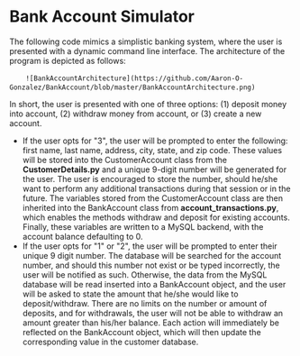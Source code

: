 # Bank Account Simulator

The following code mimics a simplistic banking system, where the user is presented with a dynamic command line interface. The architecture of the program is depicted as follows:



        ![BankAccountArchitecture](https://github.com/Aaron-O-Gonzalez/BankAccount/blob/master/BankAccountArchitecture.png)



In short, the user is presented with one of three options: (1) deposit money into account, (2) withdraw money from account, or (3) create a new account.  

* If the user opts for "3", the user will be prompted to enter the following: first name, last name, address, city, state, and zip code. These values will be stored into the CustomerAccount class from the **CustomerDetails.py** and a unique 9-digit number will be generated for the user. The user is encouraged to store the number, should he/she want to perform any additional transactions during that session or in the future. The variables stored from the CustomerAccount class are then inherited into the BankAccount class from **account_transactions.py**, which enables the methods withdraw and deposit for existing accounts. Finally, these variables are written to a MySQL backend, with the account balance defaulting to 0.
* If the user opts for "1" or "2", the user will be prompted to enter their unique 9 digit number. The database will be searched for the account number, and should this number not exist or be typed incorrectly, the user will be notified as such. Otherwise, the data from the MySQL database will be read inserted into a BankAccount object, and the user will be asked to state the amount that he/she would like to deposit/withdraw. There are no limits on the number or amount of deposits, and for withdrawals, the user will not be able to withdraw an amount greater than his/her balance. Each action will immediately be reflected on the BankAccount object, which will then update the corresponding value in the customer database.



